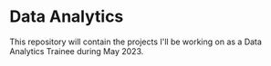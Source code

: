 # Data Analytics
This repository will contain the projects I'll be working on as a Data Analytics Trainee during May 2023.


